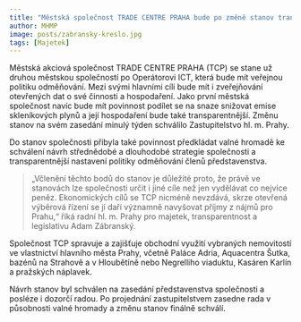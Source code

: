 ```yaml
---
title: "Městská společnost TRADE CENTRE PRAHA bude po změně stanov transparentnější a ekologičtější"
author: MHMP
image: posts/zabransky-kreslo.jpg
tags: [Majetek]
---
```


Městská akciová společnost TRADE CENTRE PRAHA (TCP) se stane už druhou městskou společností po Operátorovi ICT, která bude mít veřejnou politiku odměňování. Mezi svými hlavními cíli bude mít i zveřejňování otevřených dat o své činnosti a hospodaření. Jako první městská společnost navíc bude mít povinnost podílet se na snaze snižovat emise skleníkových plynů a její hospodaření bude také transparentnější. Změnu stanov na svém zasedání minulý týden schválilo Zastupitelstvo hl. m. Prahy. 

Do stanov společnosti přibyla také povinnost předkládat valné hromadě ke schválení návrh střednědobé a dlouhodobé strategie společnosti a transparentnější nastavení politiky odměňování členů představenstva.

> „Včlenění těchto bodů do stanov je důležité proto, že právě ve stanovách lze společnosti určit i jiné cíle než jen vydělávat co nejvíce peněz. Ekonomických cílů se TCP nicméně nevzdává, skrze otevřená výběrová řízení se jí daří významně navyšovat příjmy z nájmů pro Prahu,“ říká radní hl. m. Prahy pro majetek, transparentnost a legislativu Adam Zábranský.

Společnost TCP spravuje a zajišťuje obchodní využití vybraných nemovitostí ve vlastnictví hlavního města Prahy, včetně Paláce Adria, Aquacentra Šutka, bazénů na Strahově a v Hloubětíně nebo Negrelliho viaduktu, Kasáren Karlín a pražských náplavek.

Návrh stanov byl schválen na zasedání představenstva společnosti a posléze i dozorčí radou. Po projednání zastupitelstvem zasedne rada v působnosti valné hromady a změnu stanov finálně schválí. 
